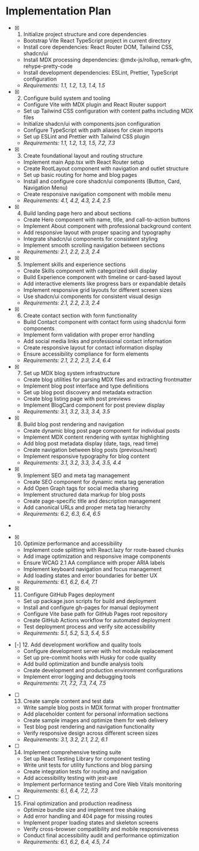 # Implementation Plan

- [x] 1. Initialize project structure and core dependencies
  - Bootstrap Vite React TypeScript project in current directory
  - Install core dependencies: React Router DOM, Tailwind CSS, shadcn/ui
  - Install MDX processing dependencies: @mdx-js/rollup, remark-gfm, rehype-pretty-code
  - Install development dependencies: ESLint, Prettier, TypeScript configuration
  - _Requirements: 1.1, 1.2, 1.3, 1.4, 1.5_

- [x] 2. Configure build system and tooling
  - Configure Vite with MDX plugin and React Router support
  - Set up Tailwind CSS configuration with content paths including MDX files
  - Initialize shadcn/ui with components.json configuration
  - Configure TypeScript with path aliases for clean imports
  - Set up ESLint and Prettier with Tailwind CSS plugin
  - _Requirements: 1.1, 1.2, 1.3, 1.5, 7.2, 7.3_

- [x] 3. Create foundational layout and routing structure
  - Implement main App.tsx with React Router setup
  - Create RootLayout component with navigation and outlet structure
  - Set up basic routing for home and blog pages
  - Install and configure core shadcn/ui components (Button, Card, Navigation Menu)
  - Create responsive navigation component with mobile menu
  - _Requirements: 4.1, 4.2, 4.3, 2.4, 2.5_

- [x] 4. Build landing page hero and about sections
  - Create Hero component with name, title, and call-to-action buttons
  - Implement About component with professional background content
  - Add responsive layout with proper spacing and typography
  - Integrate shadcn/ui components for consistent styling
  - Implement smooth scrolling navigation between sections
  - _Requirements: 2.1, 2.2, 2.3, 2.4_

- [x] 5. Implement skills and experience sections
  - Create Skills component with categorized skill display
  - Build Experience component with timeline or card-based layout
  - Add interactive elements like progress bars or expandable details
  - Implement responsive grid layouts for different screen sizes
  - Use shadcn/ui components for consistent visual design
  - _Requirements: 2.1, 2.2, 2.3, 2.4_

- [x] 6. Create contact section with form functionality
  - Build Contact component with contact form using shadcn/ui form components
  - Implement form validation with proper error handling
  - Add social media links and professional contact information
  - Create responsive layout for contact information display
  - Ensure accessibility compliance for form elements
  - _Requirements: 2.1, 2.2, 2.3, 2.4, 6.4_

- [x] 7. Set up MDX blog system infrastructure
  - Create blog utilities for parsing MDX files and extracting frontmatter
  - Implement blog post interface and type definitions
  - Set up blog post discovery and metadata extraction
  - Create blog listing page with post previews
  - Implement BlogCard component for post preview display
  - _Requirements: 3.1, 3.2, 3.3, 3.4, 3.5_

- [x] 8. Build blog post rendering and navigation
  - Create dynamic blog post page component for individual posts
  - Implement MDX content rendering with syntax highlighting
  - Add blog post metadata display (date, tags, read time)
  - Create navigation between blog posts (previous/next)
  - Implement responsive typography for blog content
  - _Requirements: 3.1, 3.2, 3.3, 3.4, 3.5, 4.4_

- [x] 9. Implement SEO and meta tag management
  - Create SEO component for dynamic meta tag generation
  - Add Open Graph tags for social media sharing
  - Implement structured data markup for blog posts
  - Create page-specific title and description management
  - Add canonical URLs and proper meta tag hierarchy
  - _Requirements: 6.2, 6.3, 6.4, 6.5_

-

- [x] 10. Optimize performance and accessibility
  - Implement code splitting with React.lazy for route-based chunks
  - Add image optimization and responsive image components
  - Ensure WCAG 2.1 AA compliance with proper ARIA labels
  - Implement keyboard navigation and focus management
  - Add loading states and error boundaries for better UX
  - _Requirements: 6.1, 6.2, 6.4, 7.1_

- [x] 11. Configure GitHub Pages deployment
  - Set up package.json scripts for build and deployment
  - Install and configure gh-pages for manual deployment
  - Configure Vite base path for GitHub Pages root repository
  - Create GitHub Actions workflow for automated deployment
  - Test deployment process and verify site accessibility
  - _Requirements: 5.1, 5.2, 5.3, 5.4, 5.5_

- [-] 12. Add development workflow and quality tools
  - Configure development server with hot module replacement
  - Set up pre-commit hooks with Husky for code quality
  - Add build optimization and bundle analysis tools
  - Create development and production environment configurations
  - Implement error logging and debugging tools
  - _Requirements: 7.1, 7.2, 7.3, 7.4, 7.5_

- [ ] 13. Create sample content and test data
  - Write sample blog posts in MDX format with proper frontmatter
  - Add placeholder content for personal information sections
  - Create sample images and optimize them for web delivery
  - Test blog post rendering and navigation functionality
  - Verify responsive design across different screen sizes
  - _Requirements: 3.1, 3.2, 2.1, 2.2, 6.1_

- [ ] 14. Implement comprehensive testing suite
  - Set up React Testing Library for component testing
  - Write unit tests for utility functions and blog parsing
  - Create integration tests for routing and navigation
  - Add accessibility testing with jest-axe
  - Implement performance testing and Core Web Vitals monitoring
  - _Requirements: 6.1, 6.4, 7.2, 7.3_

- [ ] 15. Final optimization and production readiness
  - Optimize bundle size and implement tree shaking
  - Add error handling and 404 page for missing routes
  - Implement proper loading states and skeleton screens
  - Verify cross-browser compatibility and mobile responsiveness
  - Conduct final accessibility audit and performance optimization
  - _Requirements: 6.1, 6.2, 6.4, 4.5, 7.4_
